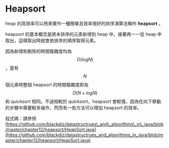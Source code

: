 # Heapsort

heap 的高效率可以用來實作一種簡單且效率很好的排序演算法稱作 **heapsort** 。

heapsort 的基本概念是將未排序的元素新增到 heap 中，接著再一一從 heap 中取出，這樣取出時就會依排序的順序取得元素。

因為新增和刪除的時間複雜度均為 $$O(logN)$$，當有 $$N$$ 個元素時整個 heapsort 的時間複雜度即為 $$O(N \times logN)$$ 和 quicksort 相同。不過相較於 quicksort，heapsort 會較慢，因為在向下移動的步驟中需要較多操作，然而有一些方法可以增加 heapsort 的效率。

程式碼：請參照 [https://github.com/blackdiz/datastructrues\_and\_algorithms\_in\_java/blob/master/chapter12/heapsort/HeapSort.java](https://github.com/blackdiz/datastructrues_and_algorithms_in_java/blob/master/chapter12/heapsort/HeapSort.java)

